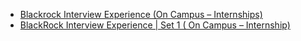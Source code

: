  - [Blackrock Interview Experience (On Campus – Internships)](https://www.geeksforgeeks.org/blackrock-interview-experience-on-campus-internships/)
- [BlackRock Interview Experience | Set 1 ( On Campus – Internship)](https://www.geeksforgeeks.org/blackrock-interview-experience-set-1-on-campus-internship/)
